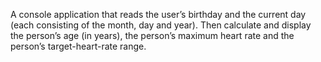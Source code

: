 A console application that reads the user’s birthday and the current day (each consisting of the month,
day and year). Then calculate and display the person’s age (in years), the person’s
maximum heart rate and the person’s target-heart-rate range.
